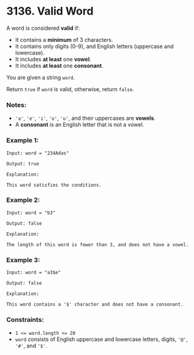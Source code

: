 # 3136. Valid Word

A word is considered **valid** if:

- It contains a **minimum** of 3 characters.
- It contains only digits (0-9), and English letters (uppercase and lowercase).
- It includes **at least** one **vowel**.
- It includes **at least** one **consonant**.

You are given a string `word`.

Return `true` if `word` is valid, otherwise, return `false`.

### Notes:

- `'a'`, `'e'`, `'i'`, `'o'`, `'u'`, and their uppercases are **vowels**.
- A **consonant** is an English letter that is not a vowel.

### Example 1:

```text
Input: word = "234Adas"

Output: true

Explanation:

This word satisfies the conditions.
```

### Example 2:

```text
Input: word = "b3"

Output: false

Explanation:

The length of this word is fewer than 3, and does not have a vowel.
```

### Example 3:

```text
Input: word = "a3$e"

Output: false

Explanation:

This word contains a '$' character and does not have a consonant.
```

### Constraints:

- `1 <= word.length <= 20`
- `word` consists of English uppercase and lowercase letters, digits, `'@'`, `'#'`, and `'$'`.
